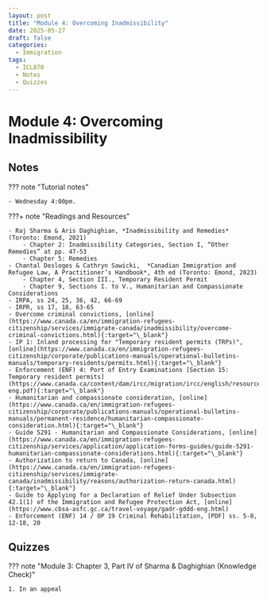 ```yaml
---
layout: post
title: "Module 4: Overcoming Inadmissibility"
date: 2025-05-27
draft: false
categories:
  - Immigration
tags:
  - ICL870
  - Notes
  - Quizzes
---
```


# Module 4: Overcoming Inadmissibility

## Notes

??? note "Tutorial notes"

    - Wednesday 4:00pm.

???+ note "Readings and Resources"

    - Raj Sharma & Aris Daghighian, *Inadmissibility and Remedies* (Toronto: Emond, 2021)
        - Chapter 2: Inadmissibility Categories, Section I, “Other Remedies” at pp. 47-53
        - Chapter 5: Remedies 
    - Chantal Desloges & Cathryn Sawicki,  *Canadian Immigration and Refugee Law, A Practitioner’s Handbook*, 4th ed (Toronto: Emond, 2023)
        - Chapter 4, Section III., Temporary Resident Permit
        - Chapter 9, Sections I. to V., Humanitarian and Compassionate Considerations
    - IRPA, ss 24, 25, 36, 42, 66-69
    - IRPR, ss 17, 18, 63-65
    - Overcome criminal convictions, [online](https://www.canada.ca/en/immigration-refugees-citizenship/services/immigrate-canada/inadmissibility/overcome-criminal-convictions.html){:target="\_blank"}
    - IP 1: Inland processing for "Temporary resident permits (TRPs)", [online](https://www.canada.ca/en/immigration-refugees-citizenship/corporate/publications-manuals/operational-bulletins-manuals/temporary-residents/permits.html){:target="\_blank"}
    - Enforcement (ENF) 4: Port of Entry Examinations [Section 15: Temporary resident permits](https://www.canada.ca/content/dam/ircc/migration/ircc/english/resources/manuals/enf/enf04-eng.pdf){:target="\_blank"}
    - Humanitarian and compassionate consideration, [online](https://www.canada.ca/en/immigration-refugees-citizenship/corporate/publications-manuals/operational-bulletins-manuals/permanent-residence/humanitarian-compassionate-consideration.html){:target="\_blank"}
    - Guide 5291 - Humanitarian and Compassionate Considerations, [online](https://www.canada.ca/en/immigration-refugees-citizenship/services/application/application-forms-guides/guide-5291-humanitarian-compassionate-considerations.html){:target="\_blank"}
    - Authorization to return to Canada, [online](https://www.canada.ca/en/immigration-refugees-citizenship/services/immigrate-canada/inadmissibility/reasons/authorization-return-canada.html){:target="\_blank"}
    - Guide to Applying for a Declaration of Relief Under Subsection 42.1(1) of the Immigration and Refugee Protection Act, [online](https://www.cbsa-asfc.gc.ca/travel-voyage/gadr-gddd-eng.html)
    - Enforcement (ENF) 14 / OP 19 Criminal Rehabilitation, [PDF] ss. 5-8, 12-18, 20

## Quizzes

??? note "Module 3: Chapter 3, Part IV of Sharma & Daghighian (Knowledge Check)"

    1. In an appeal